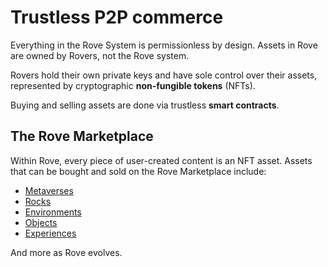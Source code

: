 # Trustless P2P commerce

Everything in the Rove System is permissionless by design. Assets in Rove are owned by Rovers, not the Rove system.&#x20;

Rovers hold their own private keys and have sole control over their assets, represented by cryptographic **non-fungible tokens** (NFTs).&#x20;

Buying and selling assets are done via trustless **smart contracts**.

## The Rove Marketplace

Within Rove, every piece of user-created content is an NFT asset. Assets that can be bought and sold on the Rove Marketplace include:

* [Metaverses](../the-3d-web/metaverses.md)
* [Rocks](../the-3d-web/rocks/)
* [Environments](../the-3d-web/environments.md)&#x20;
* [Objects](../the-3d-web/objects.md)
* [Experiences](../3d-experiences/experiences.md)

And more as Rove evolves.
